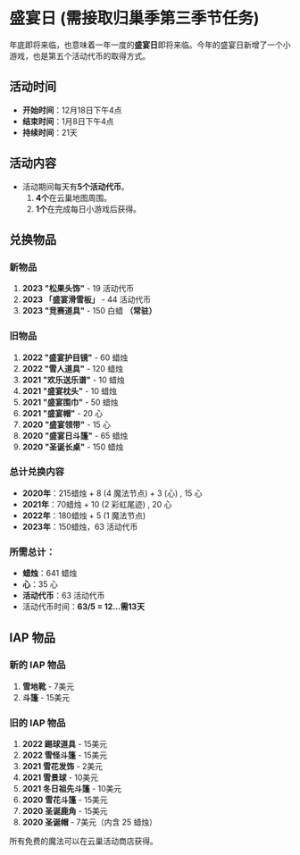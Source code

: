 # 盛宴日 (需接取归巢季第三季节任务)

年底即将来临，也意味着一年一度的**盛宴日**即将来临。今年的盛宴日新增了一个小游戏，也是第五个活动代币的取得方式。

## 活动时间
- **开始时间**：12月18日下午4点
- **结束时间**：1月8日下午4点
- **持续时间**：21天

## 活动内容
- 活动期间每天有**5个活动代币**。
  1. **4个**在云巢地图周围。
  2. **1个**在完成每日小游戏后获得。

## 兑换物品

### 新物品
1. **2023 "松果头饰"** - 19 活动代币
2. **2023 「盛宴滑雪板」** - 44 活动代币
3. **2023 "竞赛道具"** - 150 白蜡 **（常驻）**

### 旧物品
1. **2022 "盛宴护目镜"** - 60 蜡烛
2. **2022 "雪人道具"** - 120 蜡烛
3. **2021 "欢乐送乐谱"** - 10 蜡烛
4. **2021 "盛宴枕头"** - 10 蜡烛
5. **2021 "盛宴围巾"** - 50 蜡烛
6. **2021 "盛宴帽"** - 20 心
7. **2020 "盛宴领带"** - 15 心
8. **2020 "盛宴日斗篷"** - 65 蜡烛
9. **2020 "圣诞长桌"** - 150 蜡烛

### 总计兑换内容
- **2020年**：215蜡烛 + 8 (4 魔法节点) + 3 (心) , 15 心
- **2021年**：70蜡烛 + 10 (2 彩虹尾迹) , 20 心
- **2022年**：180蜡烛 + 5 (1 魔法节点)
- **2023年**：150蜡烛，63 活动代币

### 所需总计：
- **蜡烛**：641 蜡烛
- **心**：35 心
- **活动代币**：63 活动代币
- 活动代币时间：**63/5 = 12...需13天**

## IAP 物品

### 新的 IAP 物品
1. **雪地靴** - 7美元
2. **斗篷** - 15美元

### 旧的 IAP 物品
1. **2022 踢球道具** - 15美元
2. **2022 雪怪斗篷** - 15美元
3. **2021 雪花发饰** - 2美元
4. **2021 雪景球** - 10美元
5. **2021 冬日祖先斗篷** - 10美元
6. **2020 雪花斗篷** - 15美元
7. **2020 圣诞鹿角** - 15美元
8. **2020 圣诞帽** - 7美元（内含 25 蜡烛）

所有免费的魔法可以在云巢活动商店获得。
